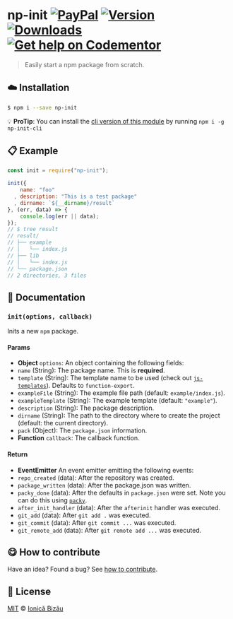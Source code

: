 # np-init [![PayPal](https://img.shields.io/badge/%24-paypal-f39c12.svg)][paypal-donations] [![Version](https://img.shields.io/npm/v/np-init.svg)](https://www.npmjs.com/package/np-init) [![Downloads](https://img.shields.io/npm/dt/np-init.svg)](https://www.npmjs.com/package/np-init) [![Get help on Codementor](https://cdn.codementor.io/badges/get_help_github.svg)](https://www.codementor.io/johnnyb?utm_source=github&utm_medium=button&utm_term=johnnyb&utm_campaign=github)

> Easily start a npm package from scratch.

## :cloud: Installation
    
```sh
$ npm i --save np-init
```

            
:bulb: **ProTip**: You can install the [cli version of this module](http://github.com/IonicaBizau/np-init-cli) by running `npm i -g np-init-cli`
            
## :clipboard: Example

        

```js
const init = require("np-init");

init({
    name: "foo"
  , description: "This is a test package"
  , dirname: `${__dirname}/result`
}, (err, data) => {
    console.log(err || data);
});
// $ tree result
// result/
// ├── example
// │   └── index.js
// ├── lib
// │   └── index.js
// └── package.json
// 2 directories, 3 files
```
    
## :memo: Documentation
        
### `init(options, callback)`
Inits a new `npm` package.

#### Params
- **Object** `options`: An object containing the following fields:
 - `name` (String): The package name. This is **required**.
 - `template` (String): The template name to be used (check out
   [`js-templates`](https://github.com/IonicaBizau/js-templates)). Defaults to `function-export`.
 - `exampleFile` (String): The example file path (default: `example/index.js`).
 - `exampleTemplate` (String): The example template (default: `"example"`).
 - `description` (String): The package description.
 - `dirname` (String): The path to the directory where to create the project (default: the current directory).
 - `pack` (Object): The `package.json` information.
- **Function** `callback`: The callback function.

#### Return
- **EventEmitter** An event emitter emitting the following events:
 - `repo_created` (data): After the repository was created.
 - `package_written` (data): After the package.json was written.
 - `packy_done` (data): After the defaults in `package.json` were set. Note you can do this using [`packy`](https://github.com/IonicaBizau/packy).
 - `after_init_handler` (data): After the `afterinit` handler was executed.
 - `git_add` (data): After `git add .` was executed.
 - `git_commit` (data): After `git commit ...` was executed.
 - `git_remote_add` (data): After `git remote add ...` was executed.

        
## :yum: How to contribute
Have an idea? Found a bug? See [how to contribute][contributing].

## :scroll: License
    
[MIT][license] © [Ionică Bizău][website]
    
[paypal-donations]: https://www.paypal.com/cgi-bin/webscr?cmd=_s-xclick&hosted_button_id=RVXDDLKKLQRJW
[donate-now]: http://i.imgur.com/6cMbHOC.png

[license]: http://showalicense.com/?fullname=Ionic%C4%83%20Biz%C4%83u%20%3Cbizauionica%40gmail.com%3E%20(http%3A%2F%2Fionicabizau.net)&year=2016#license-mit
[website]: http://ionicabizau.net
[contributing]: /CONTRIBUTING.md
[docs]: /DOCUMENTATION.md